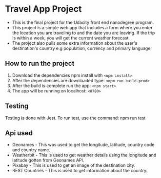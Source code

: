 # Travel App Project
- This is the final project for the Udacity front end nanodegree program.
- This project is a simple web app that includes a form where you enter the location you are traveling to and the date you are leaving. If the trip is within a week, you will get the current weather forecast.
- The project also pulls some extra information about the user's destination's country e.g population, currency and primary language

## How to run the project
1. Download the dependencies
npm install with
`<npm install>`
3. After the dependencies are downloaded type: `<npm run build-prod>`
4. After the build is complete run the app: `<npm start>`
5.  The app will be running on localhost: `<8780>`

## Testing
Testing is done with Jest. To run test, use the command:  npm run test

## Api used
- Geonames - This was used to get the longitude, latitude, country code and country name.
- Weatherbit - This is used to get weather details using the longitude and latitude gotten from Geonames API.
- Pixabay - This is used to get an image of the destination city.
- REST Countries - This is used to get information about the country.

